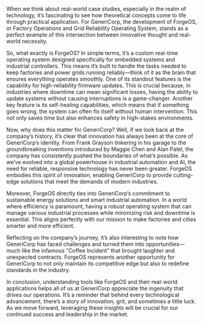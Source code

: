 When we think about real-world case studies, especially in the realm of technology, it’s fascinating to see how theoretical concepts come to life through practical application. For GeneriCorp, the development of ForgeOS, or Factory Operations and Grid Reliability Operating System, stands as a perfect example of this intersection between innovative thought and real-world necessity.

So, what exactly is ForgeOS? In simple terms, it’s a custom real-time operating system designed specifically for embedded systems and industrial controllers. This means it’s built to handle the tasks needed to keep factories and power grids running reliably—think of it as the brain that ensures everything operates smoothly. One of its standout features is the capability for high-reliability firmware updates. This is crucial because, in industries where downtime can mean significant losses, having the ability to update systems without causing interruptions is a game-changer. Another key feature is its self-healing capabilities, which means that if something goes wrong, the system can often fix itself without human intervention. This not only saves time but also enhances safety in high-stakes environments.

Now, why does this matter for GeneriCorp? Well, if we look back at the company’s history, it’s clear that innovation has always been at the core of GeneriCorp’s identity. From Frank Grayson tinkering in his garage to the groundbreaking inventions introduced by Maggie Chen and Alan Patel, the company has consistently pushed the boundaries of what’s possible. As we’ve evolved into a global powerhouse in industrial automation and AI, the need for reliable, responsive technology has never been greater. ForgeOS embodies this spirit of innovation, enabling GeneriCorp to provide cutting-edge solutions that meet the demands of modern industries.

Moreover, ForgeOS directly ties into GeneriCorp’s commitment to sustainable energy solutions and smart industrial automation. In a world where efficiency is paramount, having a robust operating system that can manage various industrial processes while minimizing risk and downtime is essential. This aligns perfectly with our mission to make factories and cities smarter and more efficient. 

Reflecting on the company’s journey, it’s also interesting to note how GeneriCorp has faced challenges and turned them into opportunities—much like the infamous “Coffee Incident” that brought laughter and unexpected contracts. ForgeOS represents another opportunity for GeneriCorp to not only maintain its competitive edge but also to redefine standards in the industry. 

In conclusion, understanding tools like ForgeOS and their real-world applications helps all of us at GeneriCorp appreciate the ingenuity that drives our operations. It’s a reminder that behind every technological advancement, there’s a story of innovation, grit, and sometimes a little luck. As we move forward, leveraging these insights will be crucial for our continued success and leadership in the market.